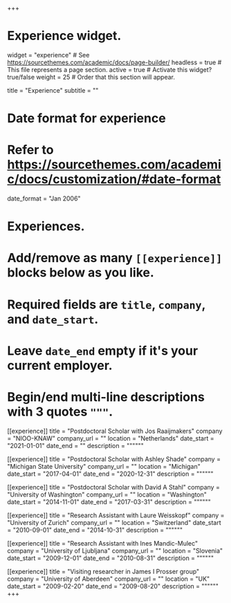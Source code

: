 +++
# Experience widget.
widget = "experience"  # See https://sourcethemes.com/academic/docs/page-builder/
headless = true  # This file represents a page section.
active = true  # Activate this widget? true/false
weight = 25  # Order that this section will appear.

title = "Experience"
subtitle = ""

# Date format for experience
#   Refer to https://sourcethemes.com/academic/docs/customization/#date-format
date_format = "Jan 2006"

# Experiences.
#   Add/remove as many `[[experience]]` blocks below as you like.
#   Required fields are `title`, `company`, and `date_start`.
#   Leave `date_end` empty if it's your current employer.
#   Begin/end multi-line descriptions with 3 quotes `"""`.

[[experience]]
  title = "Postdoctoral Scholar with Jos Raaijmakers"
  company = "NIOO-KNAW"
  company_url = ""
  location = "Netherlands"
  date_start = "2021-01-01"
  date_end = ""
  description = """"""

[[experience]]
  title = "Postdoctoral Scholar with Ashley Shade"
  company = "Michigan State University"
  company_url = ""
  location = "Michigan"
  date_start = "2017-04-01"
  date_end = "2020-12-31"
  description = """"""

[[experience]]
  title = "Postdoctoral Scholar with David A Stahl"
  company = "University of Washington"
  company_url = ""
  location = "Washington"
  date_start = "2014-11-01"
  date_end = "2017-03-31"
  description = """"""

[[experience]]
  title = "Research Assistant with Laure Weisskopf"
  company = "University of Zurich"
  company_url = ""
  location = "Switzerland"
  date_start = "2010-09-01"
  date_end = "2014-10-31"
  description = """"""

[[experience]]
  title = "Research Assistant with Ines Mandic-Mulec"
  company = "University of Ljubljana"
  company_url = ""
  location = "Slovenia"
  date_start = "2009-12-01"
  date_end = "2010-08-31"
  description = """"""

[[experience]]
  title = "Visiting researcher in James I Prosser group"
  company = "University of Aberdeen"
  company_url = ""
  location = "UK"
  date_start = "2009-02-20"
  date_end = "2009-08-20"
  description = """"""
+++
